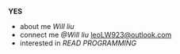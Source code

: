**YES**


+ about me _Will liu_
+ connect me _@Will liu_ leoLW923@outlook.com
+ interested in _READ PROGRAMMING_
